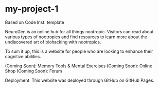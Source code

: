 # my-project-1
Based on Code Inst. template

NeuroGen is an online hub for all things nootropic. 
Visitors can read about various types of nootropics 
and find resources to learn more about the undiscovered art of biohacking with nootropics.

To sum it up, this is a website for people who are looking to enhance their cognitive abilities.

(Coming Soon): Memory Tools & Mental Exercises
(Coming Soon): Online Shop
(Coming Soon): Forum


Deployment:
This website was deployed through GitHub on GitHub Pages.

